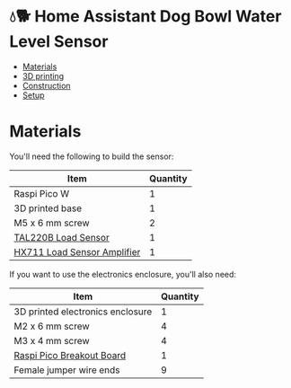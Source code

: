 # 💧🐕 Home Assistant Dog Bowl Water Level Sensor

- [Materials](#materials)
- [3D printing](#3d-printing)
- [Construction](#construction)
- [Setup](#setup)
  
# Materials

You'll need the following to build the sensor:

| Item | Quantity |
| --- | --- |
| Raspi Pico W | 1 |
| 3D printed base | 1 |
| M5 x 6 mm screw | 2 |
| [TAL220B Load Sensor](https://www.sparkfun.com/products/14729) | 1 |
| [HX711 Load Sensor Amplifier](https://www.sparkfun.com/products/13879) | 1 |

If you want to use the electronics enclosure, you'll also need:

| Item | Quantity |
| --- | --- |
| 3D printed electronics enclosure | 1 |
| M2 x 6 mm screw | 4 |
| M3 x 4 mm screw | 4 |
| [Raspi Pico Breakout Board](https://www.amazon.com/Treedix-Compatible-Raspberry-Breakout-Flexible/dp/B091F7YSCD/) | 1 |
| Female jumper wire ends | 9 |

